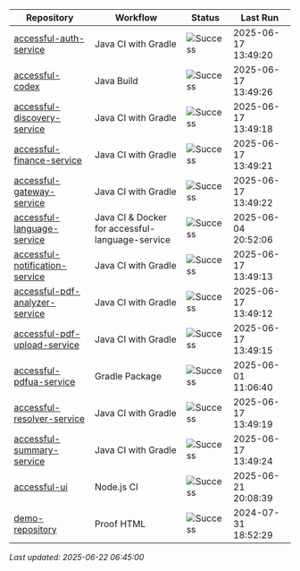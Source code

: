 | Repository                                                                                       | Workflow                                        | Status                                                       | Last Run            |
| ------------------------------------------------------------------------------------------------ | ----------------------------------------------- | ------------------------------------------------------------ | ------------------- |
| [accessful-auth-service](https://github.com/Accessful-AI/accessful-auth-service)                 | Java CI with Gradle                             | ![Success](https://img.shields.io/badge/Success-brightgreen) | 2025-06-17 13:49:20 |
| [accessful-codex](https://github.com/Accessful-AI/accessful-codex)                               | Java Build                                      | ![Success](https://img.shields.io/badge/Success-brightgreen) | 2025-06-17 13:49:26 |
| [accessful-discovery-service](https://github.com/Accessful-AI/accessful-discovery-service)       | Java CI with Gradle                             | ![Success](https://img.shields.io/badge/Success-brightgreen) | 2025-06-17 13:49:18 |
| [accessful-finance-service](https://github.com/Accessful-AI/accessful-finance-service)           | Java CI with Gradle                             | ![Success](https://img.shields.io/badge/Success-brightgreen) | 2025-06-17 13:49:21 |
| [accessful-gateway-service](https://github.com/Accessful-AI/accessful-gateway-service)           | Java CI with Gradle                             | ![Success](https://img.shields.io/badge/Success-brightgreen) | 2025-06-17 13:49:22 |
| [accessful-language-service](https://github.com/Accessful-AI/accessful-language-service)         | Java CI & Docker for accessful-language-service | ![Success](https://img.shields.io/badge/Success-brightgreen) | 2025-06-04 20:52:06 |
| [accessful-notification-service](https://github.com/Accessful-AI/accessful-notification-service) | Java CI with Gradle                             | ![Success](https://img.shields.io/badge/Success-brightgreen) | 2025-06-17 13:49:13 |
| [accessful-pdf-analyzer-service](https://github.com/Accessful-AI/accessful-pdf-analyzer-service) | Java CI with Gradle                             | ![Success](https://img.shields.io/badge/Success-brightgreen) | 2025-06-17 13:49:12 |
| [accessful-pdf-upload-service](https://github.com/Accessful-AI/accessful-pdf-upload-service)     | Java CI with Gradle                             | ![Success](https://img.shields.io/badge/Success-brightgreen) | 2025-06-17 13:49:15 |
| [accessful-pdfua-service](https://github.com/Accessful-AI/accessful-pdfua-service)               | Gradle Package                                  | ![Success](https://img.shields.io/badge/Success-brightgreen) | 2025-06-01 11:06:40 |
| [accessful-resolver-service](https://github.com/Accessful-AI/accessful-resolver-service)         | Java CI with Gradle                             | ![Success](https://img.shields.io/badge/Success-brightgreen) | 2025-06-17 13:49:19 |
| [accessful-summary-service](https://github.com/Accessful-AI/accessful-summary-service)           | Java CI with Gradle                             | ![Success](https://img.shields.io/badge/Success-brightgreen) | 2025-06-17 13:49:24 |
| [accessful-ui](https://github.com/Accessful-AI/accessful-ui)                                     | Node.js CI                                      | ![Success](https://img.shields.io/badge/Success-brightgreen) | 2025-06-21 20:08:39 |
| [demo-repository](https://github.com/Accessful-AI/demo-repository)                               | Proof HTML                                      | ![Success](https://img.shields.io/badge/Success-brightgreen) | 2024-07-31 18:52:29 |

*Last updated: 2025-06-22 06:45:00*
